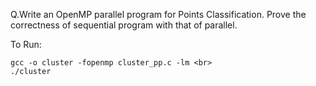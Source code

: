 Q.Write  an  OpenMP  parallel  program  for  Points  Classification.  Prove  the correctness of sequential program with that of parallel.

To Run:
```
gcc -o cluster -fopenmp cluster_pp.c -lm <br>
./cluster
```